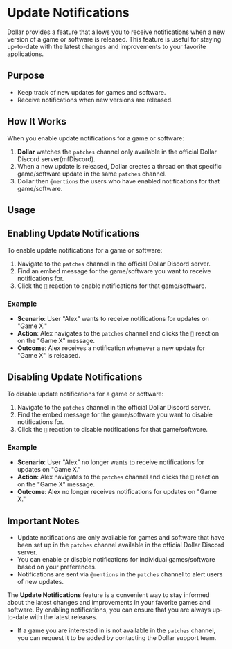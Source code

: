 # Update Notifications

Dollar provides a feature that allows you to receive notifications when a new version of a game or software is released. This feature is useful for staying up-to-date with the latest changes and improvements to your favorite applications.

## Purpose

- Keep track of new updates for games and software.
- Receive notifications when new versions are released.

## How It Works

When you enable update notifications for a game or software:
1. **Dollar** watches the `patches` channel only available in the official Dollar Discord server(mfDiscord).
2. When a new update is released, Dollar creates a thread on that specific game/software update in the same `patches` channel.
3. Dollar then `@mentions` the users who have enabled notifications for that game/software.

## Usage

## Enabling Update Notifications

To enable update notifications for a game or software:
1. Navigate to the `patches` channel in the official Dollar Discord server.
2. Find an embed message for the game/software you want to receive notifications for.
3. Click the `🔔` reaction to enable notifications for that game/software.

### Example

- **Scenario**: User "Alex" wants to receive notifications for updates on "Game X."
- **Action**: Alex navigates to the `patches` channel and clicks the `🔔` reaction on the "Game X" message.
- **Outcome**: Alex receives a notification whenever a new update for "Game X" is released.

## Disabling Update Notifications

To disable update notifications for a game or software:
1. Navigate to the `patches` channel in the official Dollar Discord server.
2. Find the embed message for the game/software you want to disable notifications for.
3. Click the `🔕` reaction to disable notifications for that game/software.

### Example

- **Scenario**: User "Alex" no longer wants to receive notifications for updates on "Game X."
- **Action**: Alex navigates to the `patches` channel and clicks the `🔕` reaction on the "Game X" message.
- **Outcome**: Alex no longer receives notifications for updates on "Game X."

## Important Notes

- Update notifications are only available for games and software that have been set up in the `patches` channel available in the official Dollar Discord server.
- You can enable or disable notifications for individual games/software based on your preferences.
- Notifications are sent via `@mentions` in the `patches` channel to alert users of new updates.


The **Update Notifications** feature is a convenient way to stay informed about the latest changes and improvements in your favorite games and software. By enabling notifications, you can ensure that you are always up-to-date with the latest releases.

- If a game you are interested in is not available in the `patches` channel, you can request it to be added by contacting the Dollar support team.
